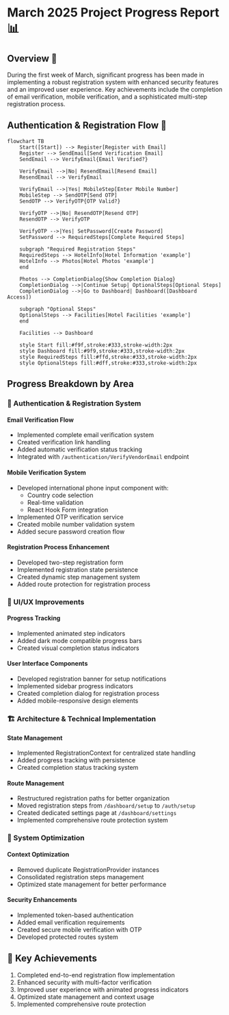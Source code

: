 # March 2025 Project Progress Report 📊

## Overview 🎯

During the first week of March, significant progress has been made in implementing a robust registration system with enhanced security features and an improved user experience. Key achievements include the completion of email verification, mobile verification, and a sophisticated multi-step registration process.

## Authentication & Registration Flow 🔄

```mermaid
flowchart TB
    Start([Start]) --> Register[Register with Email]
    Register --> SendEmail[Send Verification Email]
    SendEmail --> VerifyEmail{Email Verified?}

    VerifyEmail -->|No| ResendEmail[Resend Email]
    ResendEmail --> VerifyEmail

    VerifyEmail -->|Yes| MobileStep[Enter Mobile Number]
    MobileStep --> SendOTP[Send OTP]
    SendOTP --> VerifyOTP{OTP Valid?}

    VerifyOTP -->|No| ResendOTP[Resend OTP]
    ResendOTP --> VerifyOTP

    VerifyOTP -->|Yes| SetPassword[Create Password]
    SetPassword --> RequiredSteps[Complete Required Steps]

    subgraph "Required Registration Steps"
    RequiredSteps --> HotelInfo[Hotel Information 'example']
    HotelInfo --> Photos[Hotel Photos 'example']
    end

    Photos --> CompletionDialog{Show Completion Dialog}
    CompletionDialog -->|Continue Setup| OptionalSteps[Optional Steps]
    CompletionDialog -->|Go to Dashboard| Dashboard([Dashboard Access])

    subgraph "Optional Steps"
    OptionalSteps --> Facilities[Hotel Facilities 'example']
    end

    Facilities --> Dashboard

    style Start fill:#f9f,stroke:#333,stroke-width:2px
    style Dashboard fill:#9f9,stroke:#333,stroke-width:2px
    style RequiredSteps fill:#ffd,stroke:#333,stroke-width:2px
    style OptionalSteps fill:#dff,stroke:#333,stroke-width:2px
```

## Progress Breakdown by Area

### 🔐 Authentication & Registration System

#### Email Verification Flow

- Implemented complete email verification system
- Created verification link handling
- Added automatic verification status tracking
- Integrated with `/authentication/VerifyVendorEmail` endpoint

#### Mobile Verification System

- Developed international phone input component with:
  - Country code selection
  - Real-time validation
  - React Hook Form integration
- Implemented OTP verification service
- Created mobile number validation system
- Added secure password creation flow

#### Registration Process Enhancement

- Developed two-step registration form
- Implemented registration state persistence
- Created dynamic step management system
- Added route protection for registration process

### 🎨 UI/UX Improvements

#### Progress Tracking

- Implemented animated step indicators
- Added dark mode compatible progress bars
- Created visual completion status indicators

#### User Interface Components

- Developed registration banner for setup notifications
- Implemented sidebar progress indicators
- Created completion dialog for registration process
- Added mobile-responsive design elements

### 🏗️ Architecture & Technical Implementation

#### State Management

- Implemented RegistrationContext for centralized state handling
- Added progress tracking with persistence
- Created completion status tracking system

#### Route Management

- Restructured registration paths for better organization
- Moved registration steps from `/dashboard/setup` to `/auth/setup`
- Created dedicated settings page at `/dashboard/settings`
- Implemented comprehensive route protection system

### 🔧 System Optimization

#### Context Optimization

- Removed duplicate RegistrationProvider instances
- Consolidated registration steps management
- Optimized state management for better performance

#### Security Enhancements

- Implemented token-based authentication
- Added email verification requirements
- Created secure mobile verification with OTP
- Developed protected routes system

## 🎯 Key Achievements

1. Completed end-to-end registration flow implementation
2. Enhanced security with multi-factor verification
3. Improved user experience with animated progress indicators
4. Optimized state management and context usage
5. Implemented comprehensive route protection
